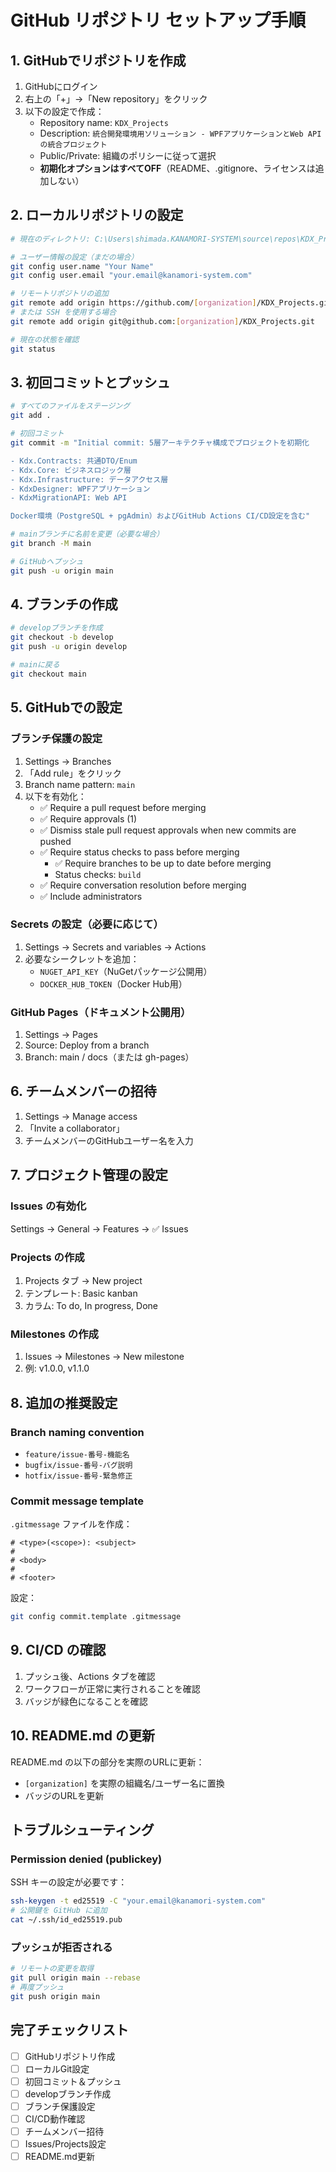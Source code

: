 # GitHub リポジトリ セットアップ手順

## 1. GitHubでリポジトリを作成

1. GitHubにログイン
2. 右上の「+」→「New repository」をクリック
3. 以下の設定で作成：
   - Repository name: `KDX_Projects`
   - Description: `統合開発環境用ソリューション - WPFアプリケーションとWeb APIの統合プロジェクト`
   - Public/Private: 組織のポリシーに従って選択
   - **初期化オプションはすべてOFF**（README、.gitignore、ライセンスは追加しない）

## 2. ローカルリポジトリの設定

```bash
# 現在のディレクトリ: C:\Users\shimada.KANAMORI-SYSTEM\source\repos\KDX_Projects

# ユーザー情報の設定（まだの場合）
git config user.name "Your Name"
git config user.email "your.email@kanamori-system.com"

# リモートリポジトリの追加
git remote add origin https://github.com/[organization]/KDX_Projects.git
# または SSH を使用する場合
git remote add origin git@github.com:[organization]/KDX_Projects.git

# 現在の状態を確認
git status
```

## 3. 初回コミットとプッシュ

```bash
# すべてのファイルをステージング
git add .

# 初回コミット
git commit -m "Initial commit: 5層アーキテクチャ構成でプロジェクトを初期化

- Kdx.Contracts: 共通DTO/Enum
- Kdx.Core: ビジネスロジック層
- Kdx.Infrastructure: データアクセス層
- KdxDesigner: WPFアプリケーション
- KdxMigrationAPI: Web API

Docker環境（PostgreSQL + pgAdmin）およびGitHub Actions CI/CD設定を含む"

# mainブランチに名前を変更（必要な場合）
git branch -M main

# GitHubへプッシュ
git push -u origin main
```

## 4. ブランチの作成

```bash
# developブランチを作成
git checkout -b develop
git push -u origin develop

# mainに戻る
git checkout main
```

## 5. GitHubでの設定

### ブランチ保護の設定
1. Settings → Branches
2. 「Add rule」をクリック
3. Branch name pattern: `main`
4. 以下を有効化：
   - ✅ Require a pull request before merging
   - ✅ Require approvals (1)
   - ✅ Dismiss stale pull request approvals when new commits are pushed
   - ✅ Require status checks to pass before merging
     - ✅ Require branches to be up to date before merging
     - Status checks: `build`
   - ✅ Require conversation resolution before merging
   - ✅ Include administrators

### Secrets の設定（必要に応じて）
1. Settings → Secrets and variables → Actions
2. 必要なシークレットを追加：
   - `NUGET_API_KEY`（NuGetパッケージ公開用）
   - `DOCKER_HUB_TOKEN`（Docker Hub用）

### GitHub Pages（ドキュメント公開用）
1. Settings → Pages
2. Source: Deploy from a branch
3. Branch: main / docs（または gh-pages）

## 6. チームメンバーの招待

1. Settings → Manage access
2. 「Invite a collaborator」
3. チームメンバーのGitHubユーザー名を入力

## 7. プロジェクト管理の設定

### Issues の有効化
Settings → General → Features → ✅ Issues

### Projects の作成
1. Projects タブ → New project
2. テンプレート: Basic kanban
3. カラム: To do, In progress, Done

### Milestones の作成
1. Issues → Milestones → New milestone
2. 例: v1.0.0, v1.1.0

## 8. 追加の推奨設定

### Branch naming convention
- `feature/issue-番号-機能名`
- `bugfix/issue-番号-バグ説明`
- `hotfix/issue-番号-緊急修正`

### Commit message template
`.gitmessage` ファイルを作成：
```
# <type>(<scope>): <subject>
# 
# <body>
# 
# <footer>
```

設定：
```bash
git config commit.template .gitmessage
```

## 9. CI/CD の確認

1. プッシュ後、Actions タブを確認
2. ワークフローが正常に実行されることを確認
3. バッジが緑色になることを確認

## 10. README.md の更新

README.md の以下の部分を実際のURLに更新：
- `[organization]` を実際の組織名/ユーザー名に置換
- バッジのURLを更新

## トラブルシューティング

### Permission denied (publickey)
SSH キーの設定が必要です：
```bash
ssh-keygen -t ed25519 -C "your.email@kanamori-system.com"
# 公開鍵を GitHub に追加
cat ~/.ssh/id_ed25519.pub
```

### プッシュが拒否される
```bash
# リモートの変更を取得
git pull origin main --rebase
# 再度プッシュ
git push origin main
```

## 完了チェックリスト

- [ ] GitHubリポジトリ作成
- [ ] ローカルGit設定
- [ ] 初回コミット＆プッシュ
- [ ] developブランチ作成
- [ ] ブランチ保護設定
- [ ] CI/CD動作確認
- [ ] チームメンバー招待
- [ ] Issues/Projects設定
- [ ] README.md更新